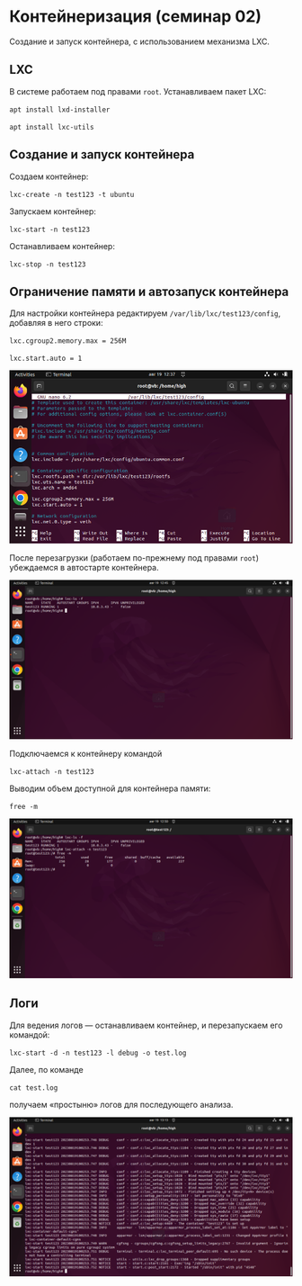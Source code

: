 # Контейнеризация (семинар 02)
Создание и запуск контейнера, с использованием механизма LXC.
## LXC
В системе работаем под правами `root`.
Устанавливаем пакет LXC:

`apt install lxd-installer`

`apt install lxc-utils`

## Создание и запуск контейнера
Создаем контейнер:

`lxc-create -n test123 -t ubuntu`

Запускаем контейнер:

`lxc-start -n test123`

Останавливаем контейнер:

`lxc-stop -n test123`

## Ограничение памяти и автозапуск контейнера
Для настройки контейнера редактируем `/var/lib/lxc/test123/config`, добавляя в него строки:

`lxc.cgroup2.memory.max = 256M`

`lxc.start.auto = 1`

![Скриншот по теме контейнеризация. Редактирование файла /var/lib/lxc/test123/config](./img/VirtualBox_Linux_19_08_2023_12_37_06.png)

После перезагрузки (работаем по-прежнему под правами `root`) убеждаемся в автостарте контейнера.

![Скриншот по теме контейнеризация. Автостарт контейнера после перезагрузки системы](./img/VirtualBox_Linux_19_08_2023_12_45_58.png)

Подключаемся к контейнеру командой 

`lxc-attach -n test123`

Выводим объем доступной для контейнера памяти:

`free -m`

![Скриншот по теме контейнеризация. Автостарт контейнера после перезагрузки системы](./img/VirtualBox_Linux_19_08_2023_12_50_24.png)

## Логи
Для ведения логов — останавливаем контейнер, и перезапускаем его командой:

`lxc-start -d -n test123 -l debug -o test.log`

Далее, по команде

`cat test.log`

получаем «простыню» логов для последующего анализа.

![Скриншот по теме контейнеризация. Автостарт контейнера после перезагрузки системы](./img/VirtualBox_Linux_19_08_2023_13_13_17.png)